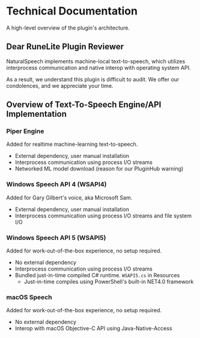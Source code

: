 # Technical Documentation

A high-level overview of the plugin's architecture.

## Dear RuneLite Plugin Reviewer
NaturalSpeech implements machine-local text-to-speech, 
which utilizes interprocess communication and native interop with operating system API.

As a result, we understand this plugin is difficult to audit. 
We offer our condolences, and we appreciate your time.

## Overview of Text-To-Speech Engine/API Implementation

### Piper Engine
Added for realtime machine-learning text-to-speech.

- External dependency, user manual installation
- Interprocess communication using process I/O streams
- Networked ML model download (reason for our PluginHub warning)

### Windows Speech API 4 (WSAPI4)
Added for Gary Gilbert's voice, aka Microsoft Sam. 

- External dependency, user manual installation
- Interprocess communication using process I/O streams and file system I/O

### Windows Speech API 5 (WSAPI5)
Added for work-out-of-the-box experience, no setup required.

- No external dependency
- Interprocess communication using process I/O streams
- Bundled just-in-time compiled C# runtime. `WSAPI5.cs` in Resources
    - Just-in-time compiles using PowerShell's built-in NET4.0 framework

### macOS Speech 
Added for work-out-of-the-box experience, no setup required.

- No external dependency
- Interop with macOS Objective-C API using Java-Native-Access